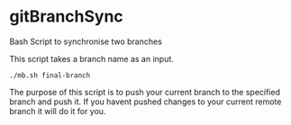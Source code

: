 # gitBranchSync
Bash Script to synchronise two branches

This script takes a branch name as an input.

`./mb.sh final-branch`

The purpose of this script is to push your current branch to the specified branch and push it. If you havent pushed changes to your current remote branch it will do it for you.
